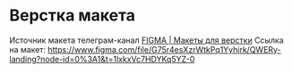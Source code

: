 # Верстка макета
Источник макета телеграм-канал [FIGMA | Макеты для верстки](https://t.me/+oXZSKMmXp6UyOGI6)
Ссылка на макет: https://www.figma.com/file/G75r4esXzrWtkPq1Yyhjrk/QWERy-landing?node-id=0%3A1&t=1lxkxVc7HDYKq5YZ-0